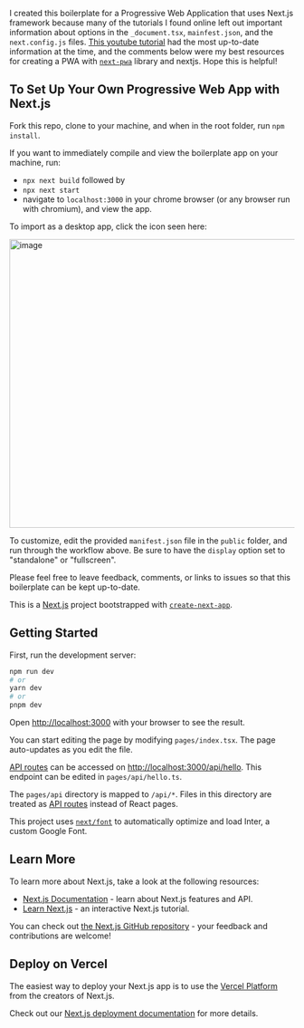 I created this boilerplate for a Progressive Web Application that uses Next.js framework because many of the tutorials I found online left out important information about options in the `_document.tsx`, `mainfest.json`, and the `next.config.js` files. [This youtube tutorial](https://www.youtube.com/watch?v=ARNN_zmrwcw) had the most up-to-date information at the time, and the comments below were my best resources for creating a PWA with [`next-pwa`](https://www.npmjs.com/package/next-pwa) library and nextjs. Hope this is helpful!

## To Set Up Your Own Progressive Web App with Next.js

Fork this repo, clone to your machine, and when in the root folder, run `npm install`.

If you want to immediately compile and view the boilerplate app on your machine, run:
- `npx next build`
followed by
- `npx next start`
- navigate to `localhost:3000` in your chrome browser (or any browser run with chromium), and view the app. 

To import as a desktop app, click the icon seen here: 

<img width="510" alt="image" src="https://user-images.githubusercontent.com/99047250/213308384-370d7664-2f28-48de-a64a-dd896c8ad528.png">

To customize, edit the provided `manifest.json` file in the `public` folder, and run through the workflow above. Be sure to have the `display` option set to "standalone" or "fullscreen". 

Please feel free to leave feedback, comments, or links to issues so that this boilerplate can be kept up-to-date.



This is a [Next.js](https://nextjs.org/) project bootstrapped with [`create-next-app`](https://github.com/vercel/next.js/tree/canary/packages/create-next-app).

## Getting Started

First, run the development server:

```bash
npm run dev
# or
yarn dev
# or
pnpm dev
```

Open [http://localhost:3000](http://localhost:3000) with your browser to see the result.

You can start editing the page by modifying `pages/index.tsx`. The page auto-updates as you edit the file.

[API routes](https://nextjs.org/docs/api-routes/introduction) can be accessed on [http://localhost:3000/api/hello](http://localhost:3000/api/hello). This endpoint can be edited in `pages/api/hello.ts`.

The `pages/api` directory is mapped to `/api/*`. Files in this directory are treated as [API routes](https://nextjs.org/docs/api-routes/introduction) instead of React pages.

This project uses [`next/font`](https://nextjs.org/docs/basic-features/font-optimization) to automatically optimize and load Inter, a custom Google Font.

## Learn More

To learn more about Next.js, take a look at the following resources:

- [Next.js Documentation](https://nextjs.org/docs) - learn about Next.js features and API.
- [Learn Next.js](https://nextjs.org/learn) - an interactive Next.js tutorial.

You can check out [the Next.js GitHub repository](https://github.com/vercel/next.js/) - your feedback and contributions are welcome!

## Deploy on Vercel

The easiest way to deploy your Next.js app is to use the [Vercel Platform](https://vercel.com/new?utm_medium=default-template&filter=next.js&utm_source=create-next-app&utm_campaign=create-next-app-readme) from the creators of Next.js.

Check out our [Next.js deployment documentation](https://nextjs.org/docs/deployment) for more details.
